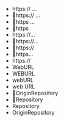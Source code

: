 - https:// ...
- 📁https:// ...
- 📁https ...
- 📁https
- https://...
- 📁https://...
- 📁https://
- 📁https...
- https://
- WebURL
- WEBURL
- webURL
- web URL
- 📁OriginRepository
- 📁Repository
- Repository
- OriginRepository